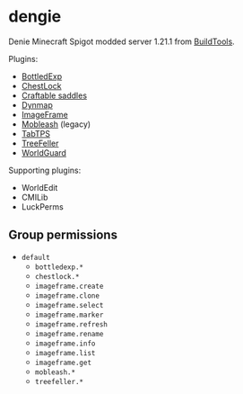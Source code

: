 # dengie

Denie Minecraft Spigot modded server 1.21.1 from
[BuildTools](https://hub.spigotmc.org/jenkins/job/BuildTools/).

Plugins:

* [BottledExp](https://www.spigotmc.org/resources/bottledexp.2815/)
* [ChestLock](https://www.spigotmc.org/resources/chest-lock-with-automatic-sorting.81204/)
* [Craftable saddles](https://www.spigotmc.org/resources/craftable-saddles.102911/)
* [Dynmap](https://www.spigotmc.org/resources/dynmap%C2%AE.274/)
* [ImageFrame](https://www.spigotmc.org/resources/imageframe-load-images-on-maps-item-frames-support-gifs-map-markers-survival-friendly.106031/)
* [Mobleash](https://www.curseforge.com/minecraft/bukkit-plugins/mobleash) (legacy)
* [TabTPS](https://www.spigotmc.org/resources/tabtps-1-8-8-1-21-show-tps-mspt-and-more-in-the-tab-menu.82528/)
* [TreeFeller](https://modrinth.com/plugin/thizzyz-tree-feller)
* [WorldGuard](https://worldguard.enginehub.org/en/latest/)

Supporting plugins:

* WorldEdit
* CMILib
* LuckPerms


## Group permissions

* `default`
  * `bottledexp.*`
  * `chestlock.*`
  * `imageframe.create`
  * `imageframe.clone`
  * `imageframe.select`
  * `imageframe.marker`
  * `imageframe.refresh`
  * `imageframe.rename`
  * `imageframe.info`
  * `imageframe.list`
  * `imageframe.get`
  * `mobleash.*`
  * `treefeller.*`
